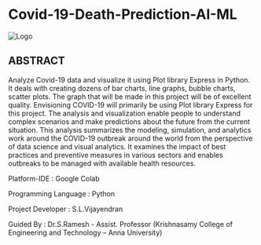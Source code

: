 # Covid-19-Death-Prediction-AI-ML

![Logo](https://scitechdaily.com/images/SARS-CoV-2-Animation.gif)

## ABSTRACT

Analyze Covid-19 data and visualize it using Plot library Express in Python. It deals 
with creating dozens of bar charts, line graphs, bubble charts, scatter plots. The graph 
that will be made in this project will be of excellent quality. Envisioning COVID-19 
will primarily be using Plot library Express for this project. The analysis and 
visualization enable people to understand complex scenarios and make predictions 
about the future from the current situation. This analysis summarizes the modeling, 
simulation, and analytics work around the COVID-19 outbreak around the world 
from the perspective of data science and visual analytics. It examines the impact of 
best practices and preventive measures in various sectors and enables outbreaks to 
be managed with available health resources.

Platform-IDE : Google Colab

Programming Language : Python

Project Developer : S.L.Vijayendran

Guided By : Dr.S.Ramesh - Assist. Professor 
(Krishnasamy College of Engineering and Technology – Anna University)
